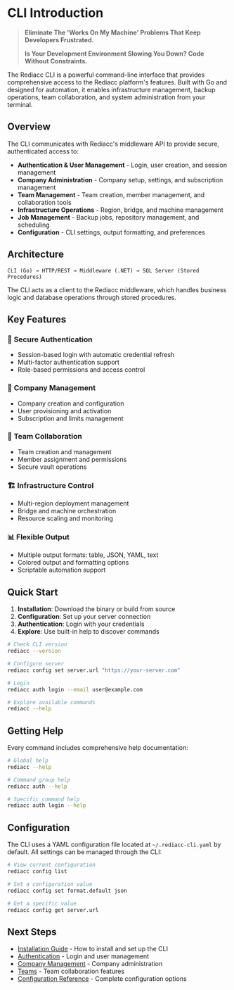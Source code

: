 # CLI Introduction

> **Eliminate The 'Works On My Machine' Problems That Keep Developers Frustrated.**
>
> **Is Your Development Environment Slowing You Down? Code Without Constraints.**

The Rediacc CLI is a powerful command-line interface that provides comprehensive access to the Rediacc platform's features. Built with Go and designed for automation, it enables infrastructure management, backup operations, team collaboration, and system administration from your terminal.

## Overview

The CLI communicates with Rediacc's middleware API to provide secure, authenticated access to:

- **Authentication & User Management** - Login, user creation, and session management
- **Company Administration** - Company setup, settings, and subscription management  
- **Team Management** - Team creation, member management, and collaboration tools
- **Infrastructure Operations** - Region, bridge, and machine management
- **Job Management** - Backup jobs, repository management, and scheduling
- **Configuration** - CLI settings, output formatting, and preferences

## Architecture

```
CLI (Go) → HTTP/REST → Middleware (.NET) → SQL Server (Stored Procedures)
```

The CLI acts as a client to the Rediacc middleware, which handles business logic and database operations through stored procedures.

## Key Features

### 🔐 **Secure Authentication**
- Session-based login with automatic credential refresh
- Multi-factor authentication support
- Role-based permissions and access control

### 🏢 **Company Management**
- Company creation and configuration
- User provisioning and activation
- Subscription and limits management

### 👥 **Team Collaboration**
- Team creation and management
- Member assignment and permissions
- Secure vault operations

### 🏗️ **Infrastructure Control**
- Multi-region deployment management
- Bridge and machine orchestration
- Resource scaling and monitoring

### 📊 **Flexible Output**
- Multiple output formats: table, JSON, YAML, text
- Colored output and formatting options
- Scriptable automation support

## Quick Start

1. **Installation**: Download the binary or build from source
2. **Configuration**: Set up your server connection
3. **Authentication**: Login with your credentials
4. **Explore**: Use built-in help to discover commands

```bash
# Check CLI version
rediacc --version

# Configure server
rediacc config set server.url "https://your-server.com"

# Login
rediacc auth login --email user@example.com

# Explore available commands
rediacc --help
```

## Getting Help

Every command includes comprehensive help documentation:

```bash
# Global help
rediacc --help

# Command group help
rediacc auth --help

# Specific command help
rediacc auth login --help
```

## Configuration

The CLI uses a YAML configuration file located at `~/.rediacc-cli.yaml` by default. All settings can be managed through the CLI:

```bash
# View current configuration
rediacc config list

# Set a configuration value
rediacc config set format.default json

# Get a specific value
rediacc config get server.url
```

## Next Steps

- [Installation Guide](./installation.md) - How to install and set up the CLI
- [Authentication](./authentication.md) - Login and user management
- [Company Management](./company.md) - Company administration
- [Teams](./teams.md) - Team collaboration features
- [Configuration Reference](./configuration.md) - Complete configuration options